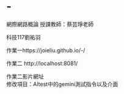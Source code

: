 # -
網際網路概論 授課教師：蔡芸琤老師

科技117劉祐羽 　

作業一https://joieliu.github.io/-/

作業二 http://localhost:8081/   

作業二影片網址  
修改項目：AItest中的gemini測試指令以及介面
